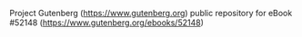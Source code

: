 Project Gutenberg (https://www.gutenberg.org) public repository for
eBook #52148 (https://www.gutenberg.org/ebooks/52148)
